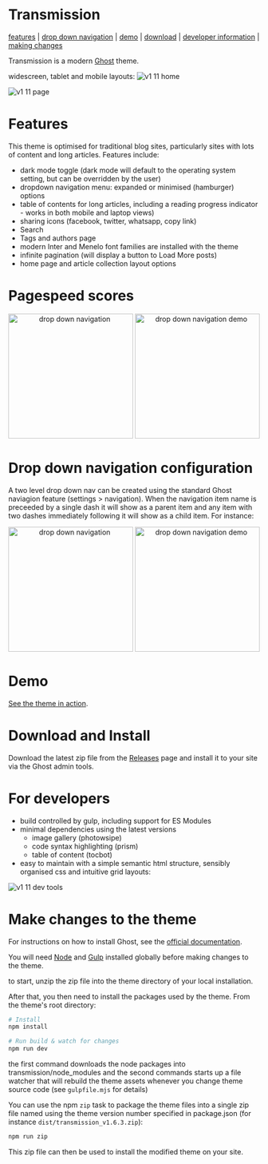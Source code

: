 # Transmission
[features](#features) |
[drop down navigation](#drop-down-navigation-configuration) |
[demo](#demo) |
[download](#download-and-install) |
[developer information](#for-developers) |
[making changes](#make-changes-to-the-theme)

Transmission is a modern [Ghost](https://ghost.org/) theme.

widescreen, tablet and mobile layouts:
![v1 11 home](https://github.com/nickabs/transmission/assets/4947488/68a22a33-b9d4-49d9-aad6-97106274187d)

![v1 11 page](https://github.com/nickabs/transmission/assets/4947488/ac2b58a8-5da7-4646-b93d-88670597061b)

# Features
This theme is optimised for traditional blog sites, particularly sites with lots of content and long articles. Features include:

- dark mode toggle (dark mode will default to the operating system setting, but can be overridden by the user)
- dropdown navigation menu: expanded or minimised (hamburger) options
- table of contents for long articles, including a reading progress indicator - works in both mobile and laptop views)
- sharing icons (facebook, twitter, whatsapp, copy link)
- Search
- Tags and authors page
- modern Inter and Menelo font families are installed with the theme
- infinite pagination (will display a button to Load More posts)
- home page and article collection layout options

# Pagespeed scores

<div align="center">
    <img height="250" alt="drop down navigation" src="https://github.com/nickabs/transmission/assets/4947488/2b30ed75-00fd-4156-8e42-42a59afaf3e4">
    <img height="250" alt="drop down navigation demo" src="https://github.com/nickabs/transmission/assets/4947488/ba34f557-5a10-48d3-8541-d8e96d6975ec">
</div>

# Drop down navigation configuration
A two level drop down nav can be created using the standard Ghost naviagion feature (settings > navigation).
When the navigation item name is preceeded by a single dash it will show as a parent item and any item with two dashes immediately following it will show as a child item.  For instance:

<div align="center">
    <img height="250" alt="drop down navigation" src="https://github.com/nickabs/transmission/assets/4947488/4cefbbd5-284f-45fe-be4c-5db69f95387f">
    <img height="250" alt="drop down navigation demo" src="https://github.com/nickabs/transmission/assets/4947488/86f961d5-c2f4-4b3b-be6e-06930f4c1a5e">
</div>

# Demo

[See the theme in action](https://smallworkshop.co.uk).

# Download and Install

Download the latest zip file from the [Releases](https://github.com/nickabs/transmission/releases) page and install it to your site via the Ghost admin tools.

# For developers

- build controlled by gulp, including support for ES Modules
- minimal dependencies using the latest versions
    - image gallery (photowsipe)
    - code syntax highlighting (prism)
    - table of content (tocbot)
- easy to maintain with a simple semantic html structure, sensibly organised css and intuitive grid layouts:

![v1 11 dev tools](https://github.com/nickabs/transmission/assets/4947488/aa9c2153-ccf9-412d-b08d-50852763c09d)

# Make changes to the theme

For instructions on how to install Ghost, see the [official documentation](https://ghost.org/help/).

You will need [Node](https://nodejs.org/) and [Gulp](https://gulpjs.com) installed globally before making changes to the theme.

to start, unzip the zip file into the theme directory of your local installation.

After that, you then need to install the packages used by the theme.  From the theme's root directory:
```bash
# Install
npm install

# Run build & watch for changes
npm run dev
```
the first command downloads the node packages into transmission/node_modules and the second commands starts up a file watcher that will rebuild the theme assets whenever you change theme source code (see `gulpfile.mjs` for details)

You can use the npm `zip` task to package the theme files into a single zip file named using the theme version number specified in package.json (for instance  `dist/transmission_v1.6.3.zip`):
```bash
npm run zip
```

This zip file can then be used to install the modified theme on your site.

